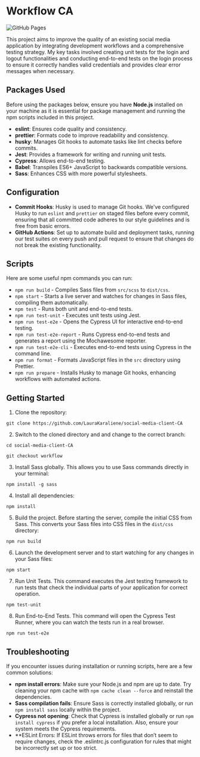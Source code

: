 # Workflow CA

![GitHub Pages](https://github.com/LauraKaraliene/social-media-client-CA/tree/workflow/actions/workflows/pages.yml/badge.svg)

This project aims to improve the quality of an existing social media application by integrating development workflows and a comprehensive testing strategy.
My key tasks involved creating unit tests for the login and logout functionalities and conducting end-to-end tests on the login process to ensure it correctly handles valid credentials and provides clear error messages when necessary.

## Packages Used

Before using the packages below, ensure you have **Node.js** installed on your machine as it is essential for package management and running the npm scripts included in this project.

- **eslint**: Ensures code quality and consistency.
- **prettier**: Formats code to improve readability and consistency.
- **husky**: Manages Git hooks to automate tasks like lint checks before commits.
- **Jest**: Provides a framework for writing and running unit tests.
- **Cypress**: Allows end-to-end testing.
- **Babel**: Transpiles ES6+ JavaScript to backwards compatible versions.
- **Sass**: Enhances CSS with more powerful stylesheets.

## Configuration

- **Commit Hooks**: Husky is used to manage Git hooks. We've configured Husky to run `eslint` and `prettier` on staged files before every commit, ensuring that all committed code adheres to our style guidelines and is free from basic errors.
- **GitHub Actions**: Set up to automate build and deployment tasks, running our test suites on every push and pull request to ensure that changes do not break the existing functionality.

## Scripts

Here are some useful npm commands you can run:

- `npm run build` - Compiles Sass files from `src/scss` to `dist/css`.
- `npm start` - Starts a live server and watches for changes in Sass files, compiling them automatically.
- `npm test` - Runs both unit and end-to-end tests.
- `npm run test-unit` - Executes unit tests using Jest.
- `npm run test-e2e` - Opens the Cypress UI for interactive end-to-end testing.
- `npm run test-e2e-report` - Runs Cypress end-to-end tests and generates a report using the Mochawesome reporter.
- `npm run test-e2e-cli` - Executes end-to-end tests using Cypress in the command line.
- `npm run format` - Formats JavaScript files in the `src` directory using Prettier.
- `npm run prepare` - Installs Husky to manage Git hooks, enhancing workflows with automated actions.

## Getting Started

1. Clone the repository:

```
git clone https://github.com/LauraKaraliene/social-media-client-CA
```

2. Switch to the cloned directory and and change to the correct branch:

```
cd social-media-client-CA
```

```
git checkout workflow
```

3. Install Sass globally. This allows you to use Sass commands directly in your terminal:

```
npm install -g sass
```

4. Install all dependencies:

```
npm install
```

5. Build the project.
   Before starting the server, compile the initial CSS from Sass. This converts your Sass files into CSS files in the `dist/css` directory:

```
npm run build
```

6. Launch the development server and to start watching for any changes in your Sass files:

```
npm start
```

7. Run Unit Tests. This command executes the Jest testing framework to run tests that check the individual parts of your application for correct operation.

```
npm test-unit
```

8. Run End-to-End Tests. This command will open the Cypress Test Runner, where you can watch the tests run in a real browser.

```
npm run test-e2e

```

## Troubleshooting

If you encounter issues during installation or running scripts, here are a few common solutions:

- **npm install errors**: Make sure your Node.js and npm are up to date. Try cleaning your npm cache with `npm cache clean --force` and reinstall the dependencies.
- **Sass compilation fails**: Ensure Sass is correctly installed globally, or run `npm install sass` locally within the project.
- **Cypress not opening**: Check that Cypress is installed globally or run `npm install cypress` if you prefer a local installation. Also, ensure your system meets the Cypress requirements.
- \*\*ESLint Errors: If ESLint throws errors for files that don’t seem to require changes, check the .eslintrc.js configuration for rules that might be incorrectly set up or too strict.
